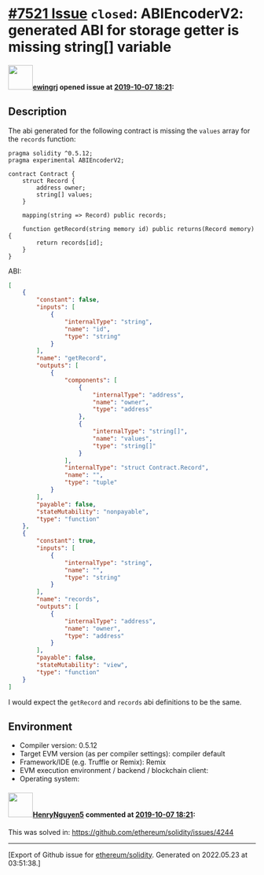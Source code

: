 # [\#7521 Issue](https://github.com/ethereum/solidity/issues/7521) `closed`: ABIEncoderV2: generated ABI for storage getter is missing string[] variable

#### <img src="https://avatars.githubusercontent.com/u/30963004?u=22451fd48a59b8815c0c623c29d0536726ebf854&v=4" width="50">[ewingrj](https://github.com/ewingrj) opened issue at [2019-10-07 18:21](https://github.com/ethereum/solidity/issues/7521):

<!--## Prerequisites

- First, many thanks for taking part in the community. We really appreciate that.
- We realize there is a lot of information requested here. We ask only that you do your best to provide as much information as possible so we can better help you.
- Support questions are better asked in one of the following locations:
	- [Solidity chat](https://gitter.im/ethereum/solidity)
	- [Stack Overflow](https://ethereum.stackexchange.com/)
- Ensure the issue isn't already reported.
- The issue should be reproducible with the latest solidity version; however, this isn't a hard requirement and being reproducible with an older version is sufficient.
-->

## Description

<!--Please shortly describe the bug you have found, and what you expect instead.-->

The abi generated for the following contract is missing the `values` array for the `records` function:

```solidity
pragma solidity ^0.5.12;
pragma experimental ABIEncoderV2;

contract Contract {
    struct Record {
        address owner;
        string[] values;
    }
    
    mapping(string => Record) public records;

    function getRecord(string memory id) public returns(Record memory) {
        return records[id];
    }
}
```

ABI:

```json
[
	{
		"constant": false,
		"inputs": [
			{
				"internalType": "string",
				"name": "id",
				"type": "string"
			}
		],
		"name": "getRecord",
		"outputs": [
			{
				"components": [
					{
						"internalType": "address",
						"name": "owner",
						"type": "address"
					},
					{
						"internalType": "string[]",
						"name": "values",
						"type": "string[]"
					}
				],
				"internalType": "struct Contract.Record",
				"name": "",
				"type": "tuple"
			}
		],
		"payable": false,
		"stateMutability": "nonpayable",
		"type": "function"
	},
	{
		"constant": true,
		"inputs": [
			{
				"internalType": "string",
				"name": "",
				"type": "string"
			}
		],
		"name": "records",
		"outputs": [
			{
				"internalType": "address",
				"name": "owner",
				"type": "address"
			}
		],
		"payable": false,
		"stateMutability": "view",
		"type": "function"
	}
]
```

I would expect the `getRecord` and `records` abi definitions to be the same.

## Environment

- Compiler version: 0.5.12
- Target EVM version (as per compiler settings): compiler default
- Framework/IDE (e.g. Truffle or Remix): Remix
- EVM execution environment / backend / blockchain client:
- Operating system:



<!--
Please provide a *minimal* source code example to trigger the bug you have found.
Please also mention any command line flags that are necessary for triggering the bug.
Provide as much information as necessary to reproduce the bug.

```solidity
// Some *minimal* Solidity source code to reproduce the bug.
// ...
```
-->


#### <img src="https://avatars.githubusercontent.com/u/6404866?u=2a6e1b7f3653030bcb95fc083526bd0eeb80ee4b&v=4" width="50">[HenryNguyen5](https://github.com/HenryNguyen5) commented at [2019-10-07 18:21](https://github.com/ethereum/solidity/issues/7521#issuecomment-541455968):

This was solved in: https://github.com/ethereum/solidity/issues/4244


-------------------------------------------------------------------------------



[Export of Github issue for [ethereum/solidity](https://github.com/ethereum/solidity). Generated on 2022.05.23 at 03:51:38.]
